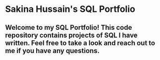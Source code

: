 # Sakina Hussain's SQL Portfolio
## Welcome to my SQL Portfolio! This code repository contains projects of SQL I have written. Feel free to take a look and reach out to me if you have any questions.
